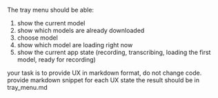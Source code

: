 The tray menu should be able:
1. show the current model
2. show which models are already downloaded
3. choose model
4. show which model are loading right now
5. show the current app state (recording, transcribing, loading the first model, ready for recording)

your task is to provide UX in markdown format, do not change code.
provide markdown snippet for each UX state
the result should be in tray_menu.md